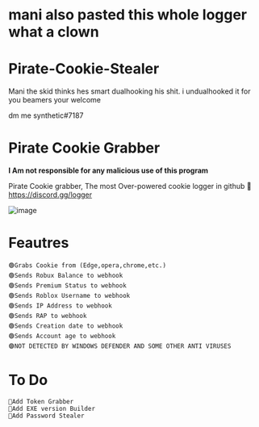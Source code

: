 # mani also pasted this whole logger what a clown
# Pirate-Cookie-Stealer
Mani the skid thinks hes smart dualhooking his shit. i undualhooked it for you beamers your welcome

dm me synthetic#7187

# Pirate Cookie Grabber

**I Am not responsible for any malicious use of this program**


Pirate Cookie grabber, The most Over-powered cookie logger in github 🤯 
https://discord.gg/logger

![image](https://user-images.githubusercontent.com/60432696/190850577-26a82220-9774-42c5-beb5-479aa5ee71e1.png)

# Feautres
	🟢Grabs Cookie from (Edge,opera,chrome,etc.)
	🟢Sends Robux Balance to webhook
	🟢Sends Premium Status to webhook
	🟢Sends Roblox Username to webhook
	🟢Sends IP Address to webhook
	🟢Sends RAP to webhook
	🟢Sends Creation date to webhook
	🟢Sends Account age to webhook
	🟣NOT DETECTED BY WINDOWS DEFENDER AND SOME OTHER ANTI VIRUSES
# To Do
	💎Add Token Grabber
	💎Add EXE version Builder
	💎Add Password Stealer
